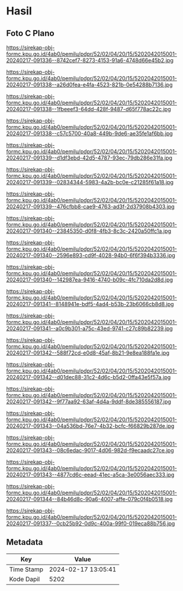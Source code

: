 # Hasil

## Foto C Plano

https://sirekap-obj-formc.kpu.go.id/4ab0/pemilu/pdpr/52/02/04/20/15/5202042015001-20240217-091336--8742cef7-8273-4153-91a6-4748d66e45b2.jpg

https://sirekap-obj-formc.kpu.go.id/4ab0/pemilu/pdpr/52/02/04/20/15/5202042015001-20240217-091338--a26d0fea-e4fa-4523-821b-0e54288b7136.jpg

https://sirekap-obj-formc.kpu.go.id/4ab0/pemilu/pdpr/52/02/04/20/15/5202042015001-20240217-091338--1fbeeef3-64dd-428f-9487-d65f778ac22c.jpg

https://sirekap-obj-formc.kpu.go.id/4ab0/pemilu/pdpr/52/02/04/20/15/5202042015001-20240217-091338--c57c5700-40a8-449b-9de6-ae35fe1af6bb.jpg

https://sirekap-obj-formc.kpu.go.id/4ab0/pemilu/pdpr/52/02/04/20/15/5202042015001-20240217-091339--d1df3ebd-42d5-4787-93ec-79db286e31fa.jpg

https://sirekap-obj-formc.kpu.go.id/4ab0/pemilu/pdpr/52/02/04/20/15/5202042015001-20240217-091339--02834344-5983-4a2b-bc0e-c21285f61a18.jpg

https://sirekap-obj-formc.kpu.go.id/4ab0/pemilu/pdpr/52/02/04/20/15/5202042015001-20240217-091339--476cfbb8-cae9-4763-ad3f-2d37908b4303.jpg

https://sirekap-obj-formc.kpu.go.id/4ab0/pemilu/pdpr/52/02/04/20/15/5202042015001-20240217-091340--23845350-d0f8-4fb3-8c3c-2420a50ffc1a.jpg

https://sirekap-obj-formc.kpu.go.id/4ab0/pemilu/pdpr/52/02/04/20/15/5202042015001-20240217-091340--2596e893-cd9f-4028-94b0-6f6f394b3336.jpg

https://sirekap-obj-formc.kpu.go.id/4ab0/pemilu/pdpr/52/02/04/20/15/5202042015001-20240217-091340--142987ea-9416-4740-b09c-4fc710da2d8d.jpg

https://sirekap-obj-formc.kpu.go.id/4ab0/pemilu/pdpr/52/02/04/20/15/5202042015001-20240217-091341--8148941e-bdf5-4ad4-b53b-23b6066cb8d8.jpg

https://sirekap-obj-formc.kpu.go.id/4ab0/pemilu/pdpr/52/02/04/20/15/5202042015001-20240217-091341--a0c9b301-a75c-43ed-9741-c27c89b82239.jpg

https://sirekap-obj-formc.kpu.go.id/4ab0/pemilu/pdpr/52/02/04/20/15/5202042015001-20240217-091342--588f72cd-e0d8-45af-8b21-9e8ea188fa1e.jpg

https://sirekap-obj-formc.kpu.go.id/4ab0/pemilu/pdpr/52/02/04/20/15/5202042015001-20240217-091342--d01dec88-31c2-4d6c-b5d2-0ffa43e5f57a.jpg

https://sirekap-obj-formc.kpu.go.id/4ab0/pemilu/pdpr/52/02/04/20/15/5202042015001-20240217-091342--9f77aa92-63af-4d4a-9ddf-8de385556187.jpg

https://sirekap-obj-formc.kpu.go.id/4ab0/pemilu/pdpr/52/02/04/20/15/5202042015001-20240217-091343--04a536bd-76e7-4b32-bcfc-f66829b287de.jpg

https://sirekap-obj-formc.kpu.go.id/4ab0/pemilu/pdpr/52/02/04/20/15/5202042015001-20240217-091343--08c6edac-9017-4d06-982d-f9ecaadc27ce.jpg

https://sirekap-obj-formc.kpu.go.id/4ab0/pemilu/pdpr/52/02/04/20/15/5202042015001-20240217-091343--4877cd6c-eead-41ec-a5ca-3e0056aec333.jpg

https://sirekap-obj-formc.kpu.go.id/4ab0/pemilu/pdpr/52/02/04/20/15/5202042015001-20240217-091344--84b46d8c-90a6-4007-affe-079c0f4b0518.jpg

https://sirekap-obj-formc.kpu.go.id/4ab0/pemilu/pdpr/52/02/04/20/15/5202042015001-20240217-091337--0cb25b92-0d9c-400a-99f0-019eca88b756.jpg


## Metadata

| Key        | Value               |
| ---------- | ------------------- |
| Time Stamp | 2024-02-17 13:05:41 |
| Kode Dapil | 5202                |



